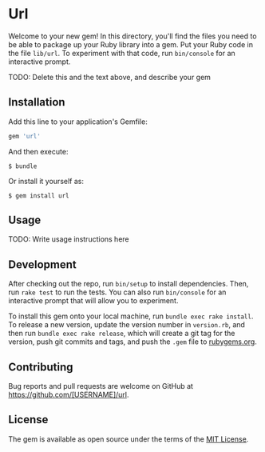 # Url

Welcome to your new gem! In this directory, you'll find the files you need to be able to package up your Ruby library into a gem. Put your Ruby code in the file `lib/url`. To experiment with that code, run `bin/console` for an interactive prompt.

TODO: Delete this and the text above, and describe your gem

## Installation

Add this line to your application's Gemfile:

```ruby
gem 'url'
```

And then execute:

    $ bundle

Or install it yourself as:

    $ gem install url

## Usage

TODO: Write usage instructions here

## Development

After checking out the repo, run `bin/setup` to install dependencies. Then, run `rake test` to run the tests. You can also run `bin/console` for an interactive prompt that will allow you to experiment.

To install this gem onto your local machine, run `bundle exec rake install`. To release a new version, update the version number in `version.rb`, and then run `bundle exec rake release`, which will create a git tag for the version, push git commits and tags, and push the `.gem` file to [rubygems.org](https://rubygems.org).

## Contributing

Bug reports and pull requests are welcome on GitHub at https://github.com/[USERNAME]/url.


## License

The gem is available as open source under the terms of the [MIT License](http://opensource.org/licenses/MIT).


